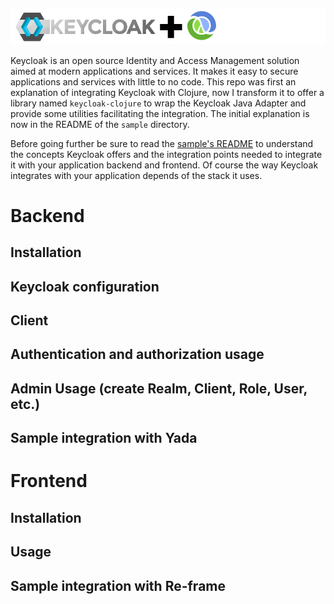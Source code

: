
![Keycloak plus Clojure](keycloak-plus-clojure.png)

Keycloak is an open source Identity and Access Management solution aimed at modern applications and services. It makes it easy to secure applications and services with little to no code.
This repo was first an explanation of integrating Keycloak with Clojure, now I transform it to offer a library named `keycloak-clojure` to wrap the Keycloak Java Adapter and provide some utilities facilitating the integration. The initial explanation is now in the README of the `sample` directory.

Before going further be sure to read the [sample's README](sample) to understand the concepts Keycloak offers and the integration points needed to integrate it with your application backend and frontend. Of course the way Keycloak integrates with your application depends of the stack it uses.

# Backend

## Installation

## Keycloak configuration

## Client ##

## Authentication and authorization usage

## Admin Usage (create Realm, Client, Role, User, etc.) 

## Sample integration with Yada

# Frontend

## Installation

## Usage

## Sample integration with Re-frame
